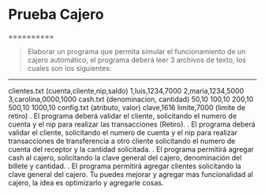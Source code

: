 # Prueba Cajero
==========
> Elaborar un programa que permita simular el funcionamiento de un cajero automático, el programa deberá leer 3 archivos de texto, los cuales son los siguientes:
--------------------
clientes.txt (cuenta,cliente,nip,saldo)
1,luis,1234,7000
2,maria,1234,5000
3,carolina,0000,1000
cash.txt (denominacion, cantidad)
50,10
100,10
200,10
500,10
1000,10
config.txt (atributo, valor)
clave,1616
limite,7000 (limite de retiro)
. El programa deberá validar el cliente, solicitando el numero de cuenta y el nip para realizar las
transacciones (Retiro).
. El programa deberá validar el cliente, solicitando el numero de cuenta y el nip para realizar
transacciones de transferencia a otro cliente solicitando el numero de cuenta del receptor y la cantidad
solicitada.
. El programa permitirá agregar cash al cajero, solicitando la clave general del cajero, denominación del
billete y cantidad.
. El programa permitirá agregar clientes solicitando la clave general del cajero.
Tu puedes mejorar y agregar mas funcionalidad al cajero, la idea es optimizarlo y agregarle cosas.
